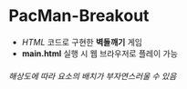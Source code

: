 # PacMan-Breakout
- *HTML* 코드로 구현한 **벽돌깨기** 게임
- **main.html** 실행 시 웹 브라우저로 플레이 가능
###### 해상도에 따라 요소의 배치가 부자연스러울 수 있음
